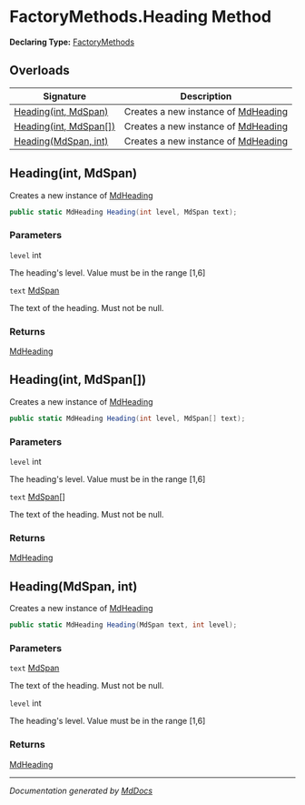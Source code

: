 ﻿# FactoryMethods.Heading Method

**Declaring Type:** [FactoryMethods](../index.md)

## Overloads

| Signature                                      | Description                                                     |
| ---------------------------------------------- | --------------------------------------------------------------- |
| [Heading(int, MdSpan)](#headingint-mdspan)     | Creates a new instance of [MdHeading](../../MdHeading/index.md) |
| [Heading(int, MdSpan\[\])](#headingint-mdspan) | Creates a new instance of [MdHeading](../../MdHeading/index.md) |
| [Heading(MdSpan, int)](#headingmdspan-int)     | Creates a new instance of [MdHeading](../../MdHeading/index.md) |

## Heading(int, MdSpan)

Creates a new instance of [MdHeading](../../MdHeading/index.md)

```csharp
public static MdHeading Heading(int level, MdSpan text);
```

### Parameters

`level`  int

The heading's level. Value must be in the range \[1,6\]

`text`  [MdSpan](../../MdSpan/index.md)

The text of the heading. Must not be null.

### Returns

[MdHeading](../../MdHeading/index.md)

## Heading(int, MdSpan\[\])

Creates a new instance of [MdHeading](../../MdHeading/index.md)

```csharp
public static MdHeading Heading(int level, MdSpan[] text);
```

### Parameters

`level`  int

The heading's level. Value must be in the range \[1,6\]

`text`  [MdSpan](../../MdSpan/index.md)\[\]

The text of the heading. Must not be null.

### Returns

[MdHeading](../../MdHeading/index.md)

## Heading(MdSpan, int)

Creates a new instance of [MdHeading](../../MdHeading/index.md)

```csharp
public static MdHeading Heading(MdSpan text, int level);
```

### Parameters

`text`  [MdSpan](../../MdSpan/index.md)

The text of the heading. Must not be null.

`level`  int

The heading's level. Value must be in the range \[1,6\]

### Returns

[MdHeading](../../MdHeading/index.md)

___

*Documentation generated by [MdDocs](https://github.com/ap0llo/mddocs)*
